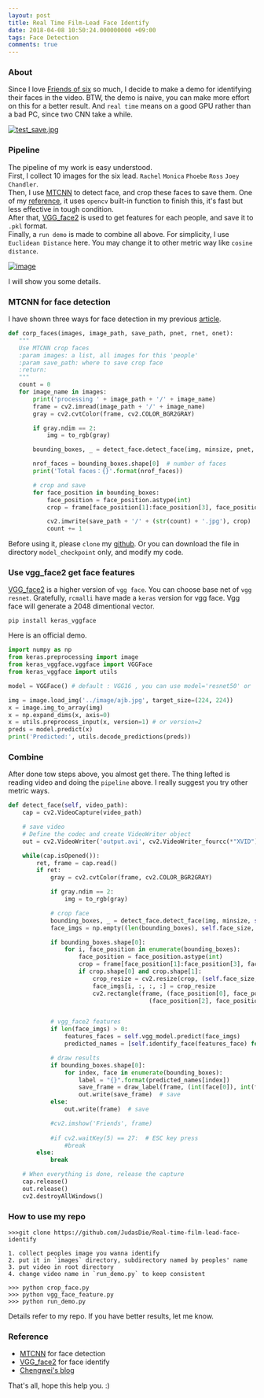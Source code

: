 ```yaml
---
layout: post
title: Real Time Film-Lead Face Identify
date: 2018-04-08 10:50:24.000000000 +09:00
tags: Face Detection
comments: true
---
```


### **About**
Since I love [Friends of six](https://zh.wikipedia.org/wiki/%E8%80%81%E5%8F%8B%E8%AE%B0) so much, I decide to make a demo for identifying their faces in the video. BTW, the demo is naive, you can make more effort on this for a better result. And `real time` means on a good GPU rather than a bad PC, since two CNN take a while. 

[![test_save.jpg](https://s20.postimg.org/i5avy6anx/test_save.jpg)](https://postimg.org/image/xe0tby4c9/)

### **Pipeline**
The pipeline of my work is easy understood.<br/>
 First, I collect 10 images for the six lead. `Rachel` `Monica` `Phoebe` `Ross` `Joey` `Chandler`. <br/>
 Then, I use [MTCNN](https://arxiv.org/abs/1604.02878) to detect face, and crop these faces to save them. One of my [reference](https://www.dlology.com/blog/live-face-identification-with-pre-trained-vggface2-model/), it uses `opencv` built-in function to finish this, it's fast but less effective in tough condition.<br/>
 After that, [VGG_face2](https://arxiv.org/abs/1710.08092) is used to get features for each people, and save it to `.pkl` format.<br/>
 Finally, a `run demo` is made to combine all above. For simplicity, I use `Euclidean Distance` here. You may change it to other metric way like `cosine distance`.

[![image](https://github.com/JudasDie/Real-time-film-lead-face-identify/output.png)](https://www.youtube.com/watch?v=8yf12Pq379c)

 I will show you some details.<br/>

### **MTCNN for face detection**

 I have shown three ways for face detection in my previous [article](https://judasdie.github.io/2018/04/three-ways-for-face-detection/). 
 ``` python
def corp_faces(images, image_path, save_path, pnet, rnet, onet):
    """
    Use MTCNN crop faces
    :param images: a list, all images for this 'people'
    :param save_path: where to save crop face
    :return:
    """
    count = 0
    for image_name in images:
        print('processing ' + image_path + '/' + image_name)
        frame = cv2.imread(image_path + '/' + image_name)
        gray = cv2.cvtColor(frame, cv2.COLOR_BGR2GRAY)

        if gray.ndim == 2:
            img = to_rgb(gray)

        bounding_boxes, _ = detect_face.detect_face(img, minsize, pnet, rnet, onet, threshold, factor)

        nrof_faces = bounding_boxes.shape[0]  # number of faces
        print('Total faces：{}'.format(nrof_faces))

        # crop and save
        for face_position in bounding_boxes:
            face_position = face_position.astype(int)
            crop = frame[face_position[1]:face_position[3], face_position[0]:face_position[2], :]

            cv2.imwrite(save_path + '/' + (str(count) + '.jpg'), crop)
            count += 1
 ```
 Before using it, please `clone` my [github](https://github.com/JudasDie/Real-time-film-lead-face-identify). Or you can download the file in directory `model_checkpoint` only, and modify my code.

### **Use vgg_face2 get face features**
 [VGG_face2](https://arxiv.org/abs/1710.08092) is a higher version of `vgg face`. You can choose base net of `vgg` `resnet`. Gratefully, `rcmalli` have made a `keras` version for vgg face. Vgg face will generate a 2048 dimentional vector.
 ```
pip install keras_vggface
 ```
 Here is an official demo.
 ```python
import numpy as np
from keras.preprocessing import image
from keras_vggface.vggface import VGGFace
from keras_vggface import utils

model = VGGFace() # default : VGG16 , you can use model='resnet50' or 

img = image.load_img('../image/ajb.jpg', target_size=(224, 224))
x = image.img_to_array(img)
x = np.expand_dims(x, axis=0)
x = utils.preprocess_input(x, version=1) # or version=2
preds = model.predict(x)
print('Predicted:', utils.decode_predictions(preds))
 ```

### **Combine**
After done tow steps above, you almost get there. The thing lefted is reading video and doing the `pipeline` above. I really suggest you try other metric ways.
```python
def detect_face(self, video_path):
    cap = cv2.VideoCapture(video_path)

    # save video
    # Define the codec and create VideoWriter object
    out = cv2.VideoWriter('output.avi', cv2.VideoWriter_fourcc(*"XVID"), 20.0, (720, 400))

    while(cap.isOpened()):
        ret, frame = cap.read()
        if ret:
            gray = cv2.cvtColor(frame, cv2.COLOR_BGR2GRAY)

            if gray.ndim == 2:
                img = to_rgb(gray)

            # crop face
            bounding_boxes, _ = detect_face.detect_face(img, minsize, self.pnet, self.rnet, self.onet, threshold, factor)
            face_imgs = np.empty((len(bounding_boxes), self.face_size, self.face_size, 3))

            if bounding_boxes.shape[0]:
                for i, face_position in enumerate(bounding_boxes):
                    face_position = face_position.astype(int)
                    crop = frame[face_position[1]:face_position[3], face_position[0]:face_position[2], :]
                    if crop.shape[0] and crop.shape[1]:
                        crop_resize = cv2.resize(crop, (self.face_size, self.face_size), interpolation=cv2.INTER_AREA)
                        face_imgs[i, :, :, :] = crop_resize
                        cv2.rectangle(frame, (face_position[0], face_position[1]),
                                        (face_position[2], face_position[3]), (0, 255, 0), 2)


            # vgg_face2 features
            if len(face_imgs) > 0:
                features_faces = self.vgg_model.predict(face_imgs)
                predicted_names = [self.identify_face(features_face) for features_face in features_faces]

            # draw results
            if bounding_boxes.shape[0]:
                for index, face in enumerate(bounding_boxes):
                    label = "{}".format(predicted_names[index])
                    save_frame = draw_label(frame, (int(face[0]), int(face[1])), label)
                    out.write(save_frame)  # save
            else:
                out.write(frame)  # save

            #cv2.imshow('Friends', frame)
            
            #if cv2.waitKey(5) == 27:  # ESC key press
                #break
        else:
            break

    # When everything is done, release the capture
    cap.release()
    out.release()
    cv2.destroyAllWindows()
```

### **How to use my repo**
```
>>>git clone https://github.com/JudasDie/Real-time-film-lead-face-identify
```
```
1. collect peoples image you wanna identify
2. put it in `images` directory, subdirectory named by peoples' name
3. put video in root directory
4. change video name in `run_demo.py` to keep consistent
```
```
>>> python crop_face.py
>>> python vgg_face_feature.py
>>> python run_demo.py
```
Details refer to my repo. If you have better results, let me know.

### **Reference**
- [MTCNN](https://arxiv.org/abs/1604.02878) for face detection
- [VGG_face2](https://arxiv.org/abs/1710.08092) for face identify
- [Chengwei's blog](https://www.dlology.com/blog/live-face-identification-with-pre-trained-vggface2-model/)


That's all, hope this help you. :)


